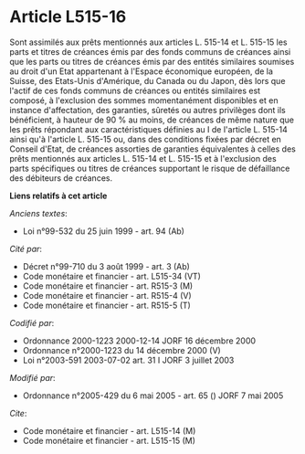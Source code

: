 # Article L515-16

Sont assimilés aux prêts mentionnés aux articles L. 515-14 et L. 515-15 les parts et titres de créances émis par des fonds
communs de créances ainsi que les parts ou titres de créances émis par des entités similaires soumises au droit d'un Etat
appartenant à l'Espace économique européen, de la Suisse, des Etats-Unis d'Amérique, du Canada ou du Japon, dès lors que
l'actif de ces fonds communs de créances ou entités similaires est composé, à l'exclusion des sommes momentanément
disponibles et en instance d'affectation, des garanties, sûretés ou autres privilèges dont ils bénéficient, à hauteur de 90 %
au moins, de créances de même nature que les prêts répondant aux caractéristiques définies au I de l'article L. 515-14 ainsi
qu'à l'article L. 515-15 ou, dans des conditions fixées par décret en Conseil d'Etat, de créances assorties de garanties
équivalentes à celles des prêts mentionnés aux articles L. 515-14 et L. 515-15 et à l'exclusion des parts spécifiques ou
titres de créances supportant le risque de défaillance des débiteurs de créances.

**Liens relatifs à cet article**

_Anciens textes_:

  - Loi n°99-532 du 25 juin 1999 - art. 94 (Ab)

_Cité par_:

  - Décret n°99-710 du 3 août 1999 - art. 3 (Ab)
  - Code monétaire et financier - art. L515-34 (VT)
  - Code monétaire et financier - art. R515-3 (M)
  - Code monétaire et financier - art. R515-4 (V)
  - Code monétaire et financier - art. R515-5 (T)

_Codifié par_:

  - Ordonnance 2000-1223 2000-12-14 JORF 16 décembre 2000
  - Ordonnance n°2000-1223 du 14 décembre 2000 (V)
  - Loi n°2003-591 2003-07-02 art. 31 I JORF 3 juillet 2003

_Modifié par_:

  - Ordonnance n°2005-429 du 6 mai 2005 - art. 65 () JORF 7 mai 2005

_Cite_:

  - Code monétaire et financier - art. L515-14 (M)
  - Code monétaire et financier - art. L515-15 (M)
